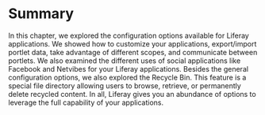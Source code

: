 # Summary 

In this chapter, we explored the configuration options available for Liferay
applications. We showed how to customize your applications, export/import
portlet data, take advantage of different scopes, and communicate between
portlets. We also examined the different uses of social applications like
Facebook and Netvibes for your Liferay applications. Besides the general
configuration options, we also explored the Recycle Bin. This feature is a
special file directory allowing users to browse, retrieve, or permanently delete
recycled content. In all, Liferay gives you an abundance of options to leverage
the full capability of your applications.
